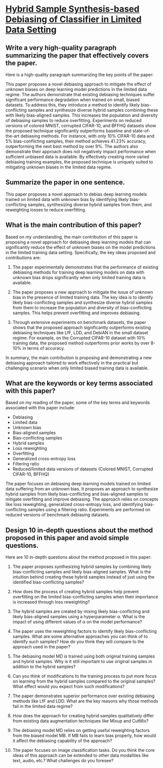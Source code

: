 # [Hybrid Sample Synthesis-based Debiasing of Classifier in Limited Data   Setting](https://arxiv.org/abs/2312.08288)

## Write a very high-quality paragraph summarizing the paper that effectively covers the paper.

 Here is a high-quality paragraph summarizing the key points of the paper:

This paper proposes a novel debiasing approach to mitigate the effect of unknown biases on deep learning model predictions in the limited data regime. The authors demonstrate that existing debiasing techniques suffer significant performance degradation when trained on small, biased datasets. To address this, they introduce a method to identify likely bias-conflicting samples and synthesize diverse hybrid samples combining these with likely bias-aligned samples. This increases the population and diversity of debiasing samples to reduce overfitting. Experiments on reduced versions of colored MNIST, corrupted CIFAR-10, and BFFHQ datasets show the proposed technique significantly outperforms baseline and state-of-the-art debiasing methods. For instance, with only 10% CIFAR-10 data and 5% bias-conflicting samples, their method achieves 41.23% accuracy, outperforming the next best method by over 9%. The authors also demonstrate their approach does not negatively impact performance when sufficient unbiased data is available. By effectively creating more varied debiasing training examples, the proposed technique is uniquely suited to mitigating unknown biases in the limited data regime.


## Summarize the paper in one sentence.

 This paper proposes a novel approach to debias deep learning models trained on limited data with unknown bias by identifying likely bias-conflicting samples, synthesizing diverse hybrid samples from them, and reweighting losses to reduce overfitting.


## What is the main contribution of this paper?

 Based on my understanding, the main contribution of this paper is proposing a novel approach for debiasing deep learning models that can significantly reduce the effect of unknown biases on the model predictions in the limited training data setting. Specifically, the key ideas proposed and contributions are:

1) The paper experimentally demonstrates that the performance of existing debiasing methods for training deep learning models on data with unknown bias drops significantly when only limited training data is available.

2) The paper proposes a new approach to mitigate the issue of unknown bias in the presence of limited training data. The key idea is to identify likely bias-conflicting samples and synthesize diverse hybrid samples from them to increase the population and diversity of bias-conflicting samples. This helps prevent overfitting and improves debiasing.

3) Through extensive experiments on benchmark datasets, the paper shows that the proposed approach significantly outperforms existing debiasing techniques like LfF, LDD, and DebiAN in the small dataset regime. For example, on the Corrupted CIFAR-10 dataset with 10% training data, the proposed method outperforms prior works by over 8-10% in terms of accuracy.

In summary, the main contribution is proposing and demonstrating a new debiasing approach tailored to work effectively in the practical but challenging scenario when only limited biased training data is available.


## What are the keywords or key terms associated with this paper?

 Based on my reading of the paper, some of the key terms and keywords associated with this paper include:

- Debiasing
- Limited data
- Unknown bias
- Bias-aligned samples
- Bias-conflicting samples  
- Hybrid samples
- Loss reweighting
- Overfitting
- Generalized cross-entropy loss
- Filtering ratio
- Reduced/limited data versions of datasets (Colored MNIST, Corrupted CIFAR-10, BFFHQ)

The paper focuses on debiasing deep learning models trained on limited data suffering from an unknown bias. It proposes an approach to synthesize hybrid samples from likely bias-conflicting and bias-aligned samples to mitigate overfitting and improve debiasing. The approach relies on concepts like loss reweighting, generalized cross-entropy loss, and identifying bias-conflicting samples using a filtering ratio. Experiments are performed on reduced versions of benchmark debiasing datasets.


## Design 10 in-depth questions about the method proposed in this paper and avoid simple questions.

 Here are 10 in-depth questions about the method proposed in this paper:

1) The paper proposes synthesizing hybrid samples by combining likely bias-conflicting samples and likely bias-aligned samples. What is the intuition behind creating these hybrid samples instead of just using the identified bias-conflicting samples?

2) How does the process of creating hybrid samples help prevent overfitting on the limited bias-conflicting samples when their importance is increased through loss reweighting?

3) The hybrid samples are created by mixing likely bias-conflicting and likely bias-aligned samples using a hyperparameter α. What is the impact of using different values of α on the model performance? 

4) The paper uses the reweighting factors to identify likely bias-conflicting samples. What are some alternative approaches you can think of to identify such samples? How do you think they will compare to the approach used in the paper?

5) The debiasing model MD is trained using both original training samples and hybrid samples. Why is it still important to use original samples in addition to the hybrid samples?  

6) Can you think of modifications to the training process to put more focus on learning from the hybrid samples compared to the original samples? What effect would you expect from such modifications?

7) The paper demonstrates superior performance over existing debiasing methods like LfF and LDD. What are the key reasons why those methods fail in the limited data regime?

8) How does the approach for creating hybrid samples qualitatively differ from existing data augmentation techniques like Mixup and CutMix? 

9) The debiasing model MD relies on getting useful reweighting factors from the biased model MB. If MB fails to learn bias properly, how would it affect the debiasing capability of the approach?

10) The paper focuses on image classification tasks. Do you think the core ideas of this approach can be extended to other data modalities like text, audio, etc.? What challenges do you foresee?

